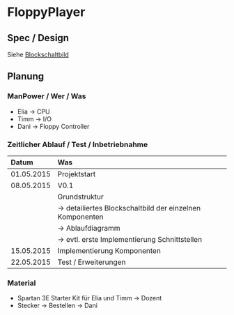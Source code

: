 FloppyPlayer
============

Spec / Design
-------------
Siehe [Blockschaltbild](Blockschaltbild.svg)

Planung
-------
### ManPower / Wer / Was
- Elia -> CPU
- Timm -> I/O
- Dani -> Floppy Controller

### Zeitlicher Ablauf / Test / Inbetriebnahme
| Datum      | Was                                                              |
|:-----------|:-----------------------------------------------------------------|
| 01.05.2015 | Projektstart                                                     |
| 08.05.2015 | V0.1                                                             |
|            | Grundstruktur                                                    |
|            | -> detailiertes Blockschaltbild der einzelnen Komponenten        |
|            | -> Ablaufdiagramm                                                |
|            | -> evtl. erste Implementierung Schnittstellen                    |
| 15.05.2015 | Implementierung Komponenten                                      |
| 22.05.2015 | Test / Erweiterungen                                             |

### Material
- Spartan 3E Starter Kit für Elia und Timm -> Dozent
- Stecker -> Bestellen -> Dani
